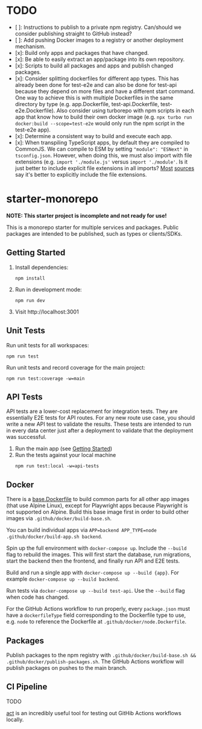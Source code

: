 # TODO

- [ ]: Instructions to publish to a private npm registry. Can/should we consider publishing straight to GitHub instead?
- [ ]: Add pushing Docker images to a registry or another deployment mechanism.
- [x]: Build only apps and packages that have changed.
- [x]: Be able to easily extract an app/package into its own repository.
- [x]: Scripts to build all packages and apps and publish changed packages.
- [x]: Consider splitting dockerfiles for different app types. This has already been done for test-e2e and can also be done for test-api because they depend on more files and have a different start command. One way to achieve this is with multiple Dockerfiles in the same directory by type (e.g. app.Dockerfile, test-api.Dockerfile, test-e2e.Dockerfile). Also consider using turborepo with npm scripts in each app that know how to build their own docker image (e.g. `npx turbo run docker:build --scope=test-e2e` would only run the npm script in the test-e2e app).
- [x]: Determine a consistent way to build and execute each app. 
- [x]: When transpiling TypeScript apps, by default they are compiled to CommonJS. We can compile to ESM by setting `"module": "ESNext"` in `tsconfig.json`. However, when doing this, we must also import with file extensions (e.g. `import './module.js'` versus `import './module'`. Is it just better to include explicit file extensions in all imports? [Most](https://www.reddit.com/r/typescript/comments/1b87o96/comment/ktnxhly/?utm_source=share&utm_medium=web3x&utm_name=web3xcss&utm_term=1&utm_content=share_button) [sources](https://github.com/nodejs/node/issues/46006) say it's better to explicitly include the file extensions.

# starter-monorepo

**NOTE: This starter project is incomplete and not ready for use!**

This is a monorepo starter for multiple services and packages. Public packages are intended to be published, such as types or clients/SDKs.

## Getting Started

1. Install dependencies:
   ```shell
   npm install
   ```
2. Run in development mode:
   ```shell
   npm run dev
   ```
3. Visit http://localhost:3001

## Unit Tests

Run unit tests for all workspaces:

```shell
npm run test
```

Run unit tests and record coverage for the main project:

```shell
npm run test:coverage -w=main
```

## API Tests

API tests are a lower-cost replacement for integration tests. They are essentially E2E tests for API routes. For any new route use case, you should write a new API test to validate the results. These tests are intended to run in every data center just after a deployment to validate that the deployment was successful.

1. Run the main app (see [Getting Started](#getting-started))
2. Run the tests against your local machine
   ```shell
   npm run test:local -w=api-tests
   ```
   
## Docker

There is a [base.Dockerfile](.github/docker/base.Dockerfile) to build common parts for all other app images (that use Alpine Linux), except for Playwright apps because Playwright is not supported on Alpine. Build this base image first in order to build other images via `.github/docker/build-base.sh`.

You can build individual apps via `APP=backend APP_TYPE=node .github/docker/build-app.sh backend`.

Spin up the full environment with `docker-compose up`. Include the `--build` flag to rebuild the images. This will first start the database, run migrations, start the backend then the frontend, and finally run API and E2E tests.

Build and run a single app with `docker-compose up --build {app}`. For example `docker-compose up --build backend`.

Run tests via `docker-compose up --build test-api`. Use the `--build` flag when code has changed.

For the GitHub Actions workflow to run properly, every `package.json` must have a `dockerfileType` field corresponding to the Dockerfile type to use, e.g. `node` to reference the Dockerfile at `.github/docker/node.Dockerfile`.

## Packages

Publish packages to the npm registry with `.github/docker/build-base.sh && .github/docker/publish-packages.sh`. The GitHub Actions workflow will publish packages on pushes to the main branch.

## CI Pipeline

TODO

[act](https://nektosact.com/) is an incredibly useful tool for testing out GitHib Actions workflows locally.
